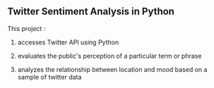 Twitter Sentiment Analysis in Python
------------------------------------

This project :

1. accesses Twitter API using Python

2. evaluates the public's perception of a particular term or phrase

3. analyzes the relationship between location and mood based on a sample of twitter data
